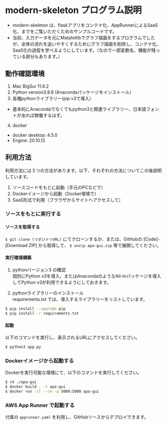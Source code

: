 # modern-skeleton プログラム説明

* modern-skeleton は、flaskアプリをコンテナ化、AppRunnerによるSaaS化、までをご覧いただくためのサンプルコードです。
* 当初、入力データを元にMatplotlibでグラフ描画をするプログラムでしたが、全体の流れを追いやすくするためにグラフ描画を削除し、コンテナ化、SaaS化の過程を学べるようにしています。（なので一部変数名、機能が残っている部分もあります。）

## 動作確認環境

1. Mac BigSur 11.6.2
2. Python version3.8.8 (Anacondaパッケージをインストール）
3. 各種pythonライブラリー(pip v3で導入）
  - 基本的にAnacondaでなくてもpython3と関連ライブラリー、日本語フォントがあれば稼働するはず。
4. docker
  - docker desktop: 4.5.0
  - Engine: 20.10.12

## 利用方法
利用方法には３つの方法があります。以下、それぞれの方法についてこの後説明しています。
1. ソースコードをもとに起動（手元のPCなどで）
2. Dockerイメージから起動（Docker環境で）
3. SaaS形式で利用（ブラウザからサイトへアクセスして）

### ソースをもとに実行する

#### ソースを取得する

`$ git clone (リポジトリURL)` にてクローンするか、または、GitHubの [Code]-[Download ZIP] から取得して、
`$ unzip apa-gui.zip` 等で展開してください。

#### 実行環境構築

1. pythonバージョン3 の確認  
  個別にPython v3を導入、またはAnacondaのようなAll-Inパッケージを導入してPython v3が利用できるようにしておきます。

2. pythonライブラリーのインストール  
  requirements.txt では、導入するライブラリーをリストしています。
```sh
$ pip install --upgrade pip
$ pip install -r requirements.txt
```

#### 起動

以下のコマンドを実行し、表示されるURLにアクセスしてください。

```sh
$ python3 app.py
```

### Dockerイメージから起動する

Dockerを実行可能な環境にて、以下のコマンドを実行してください。

```sh
$ cd ./apa-gui
$ docker build . -t apa-gui
$ docker run -it --rm -p 5000:5000 apa-gui
```

### AWS App Runner で起動する

付属の `apprunner.yaml` を利用し、GitHubソースからデプロイできます。
